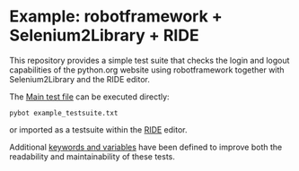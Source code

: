 # Example: robotframework + Selenium2Library + RIDE

This repository provides a simple test suite that
checks the login and logout capabilities of the
python.org website using robotframework together
with Selenium2Library and the RIDE editor.

The [Main test file](./example_testsuite.txt) can be executed directly:

```
pybot example_testsuite.txt
```

or imported as a testsuite within the
[RIDE](https://github.com/robotframework/RIDE/wiki) editor.

Additional
[keywords and variables](./example_testsuite_resource_file.txt) have
been defined to improve both the readability and maintainability of
these tests.



